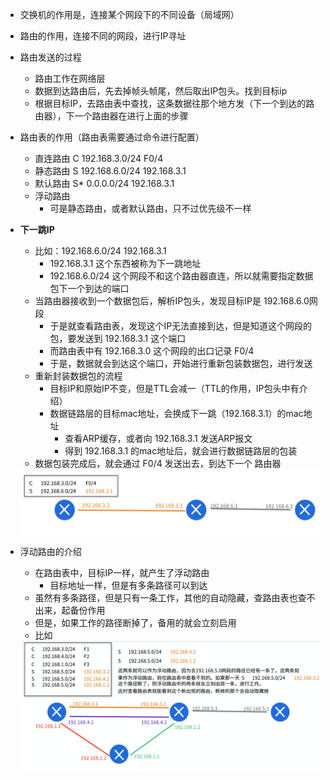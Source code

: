 - 交换机的作用是，连接某个网段下的不同设备（局域网）
- 路由的作用，连接不同的网段，进行IP寻址

- 路由发送的过程
  - 路由工作在网络层
  - 数据到达路由后，先去掉帧头帧尾，然后取出IP包头。找到目标ip
  - 根据目标IP，去路由表中查找，这条数据往那个地方发（下一个到达的路由器），下一个路由器在进行上面的步骤


- 路由表的作用（路由表需要通过命令进行配置）
  - 直连路由  C  192.168.3.0/24 F0/4
  - 静态路由  S  192.168.6.0/24 192.168.3.1
  - 默认路由  S* 0.0.0.0/24     192.168.3.1
  - 浮动路由  
    - 可是静态路由，或者默认路由，只不过优先级不一样

- **下一跳IP**
  - 比如：192.168.6.0/24 192.168.3.1
    - 192.168.3.1 这个东西被称为下一跳地址
    - 192.168.6.0/24 这个网段不和这个路由器直连，所以就需要指定数据包下一个到达的端口
  - 当路由器接收到一个数据包后，解析IP包头，发现目标IP是 192.168.6.0网段
    - 于是就查看路由表，发现这个IP无法直接到达，但是知道这个网段的包，要发送到 192.168.3.1 这个端口
    - 而路由表中有 192.168.3.0 这个网段的出口记录 F0/4
    - 于是，数据就会到达这个端口，开始进行重新包装数据包，进行发送
   - 重新封装数据包的流程
     - 目标IP和原始IP不变，但是TTL会减一（TTL的作用，IP包头中有介绍）
     - 数据链路层的目标mac地址，会换成下一跳（192.168.3.1）的mac地址
       - 查看ARP缓存，或者向 192.168.3.1 发送ARP报文
       - 得到 192.168.3.1 的mac地址后，就会进行数据链路层的包装
   - 数据包装完成后，就会通过 F0/4 发送出去，到达下一个 路由器
   <img src='../../../imgs/img54.png' />



- 浮动路由的介绍
  - 在路由表中，目标IP一样，就产生了浮动路由
    - 目标地址一样，但是有多条路径可以到达
  - 虽然有多条路径，但是只有一条工作，其他的自动隐藏，查路由表也查不出来，起备份作用
  - 但是，如果工作的路径断掉了，备用的就会立刻启用
  - 比如
  <img src='../../../imgs/img53.png' />
  
